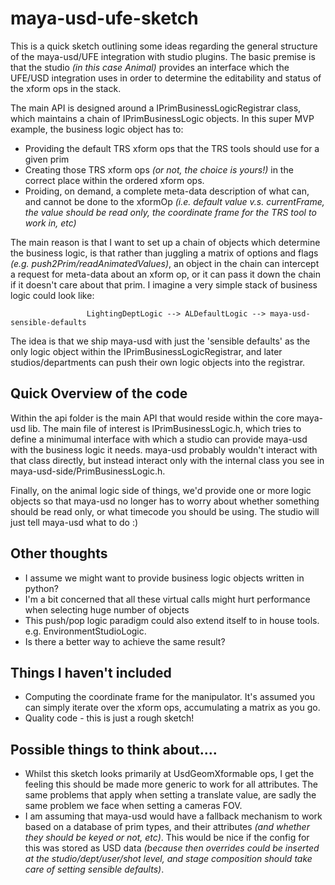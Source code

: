 # maya-usd-ufe-sketch

This is a quick sketch outlining some ideas regarding the general structure of the maya-usd/UFE integration with studio plugins. The basic premise is that the studio _(in this case Animal)_ provides an interface which the UFE/USD integration uses in order to determine the editability and status of the xform ops in the stack.

The main API is designed around a IPrimBusinessLogicRegistrar class, which maintains a chain of IPrimBusinessLogic objects. In this super MVP example, the business logic object has to:

* Providing the default TRS xform ops that the TRS tools should use for a given prim
* Creating those TRS xform ops _(or not, the choice is yours!)_ in the correct place within the ordered xform ops.
* Proiding, on demand, a complete meta-data description of what can, and cannot be done to the xformOp _(i.e. default value v.s. currentFrame, the value should be read only, the coordinate frame for the TRS tool to work in, etc)_

 The main reason is that I want to set up a chain of objects which determine the business logic, is that rather than juggling a matrix of options and flags _(e.g. push2Prim/readAnimatedValues)_, an object in the chain can intercept a request for meta-data about an xform op, or it can pass it down the chain if it doesn't care about that prim. I imagine a very simple stack of business logic could look like:

```                 LightingDeptLogic --> ALDefaultLogic --> maya-usd-sensible-defaults```

The idea is that we ship maya-usd with just the 'sensible defaults' as the only logic object within the IPrimBusinessLogicRegistrar, and later studios/departments can push their own logic objects into the registrar. 

## Quick Overview of the code

Within the api folder is the main API that would reside within the core maya-usd lib. The main file of interest is IPrimBusinessLogic.h, which tries to define a minimumal interface with which a studio can provide maya-usd with the business logic it needs. maya-usd probably wouldn't interact with that class directly, but instead interact only with the internal class you see in maya-usd-side/PrimBusinessLogic.h.   

Finally, on the animal logic side of things, we'd provide one or more logic objects so that maya-usd no longer has to worry about whether something should be read only, or what timecode you should be using. The studio will just tell maya-usd what to do :) 

## Other thoughts

* I assume we might want to provide business logic objects written in python? 
* I'm a bit concerned that all these virtual calls might hurt performance when selecting huge number of objects
* This push/pop logic paradigm could also extend itself to in house tools. e.g. EnvironmentStudioLogic. 
* Is there a better way to achieve the same result?

## Things I haven't included

* Computing the coordinate frame for the manipulator. It's assumed you can simply iterate over the xform ops, accumulating a matrix as you go. 
* Quality code - this is just a rough sketch!

## Possible things to think about....

* Whilst this sketch looks primarily at UsdGeomXformable ops, I get the feeling this should be made more generic to work for all attributes. The same problems that apply when setting a translate value, are sadly the same problem we face when setting a cameras FOV. 
* I am assuming that maya-usd would have a fallback mechanism to work based on a database of prim types, and their attributes _(and whether they should be keyed or not, etc)_. This would be nice if the config for this was stored as USD data _(because then overrides could be inserted at the studio/dept/user/shot level, and stage composition should take care of setting sensible defaults)_.  